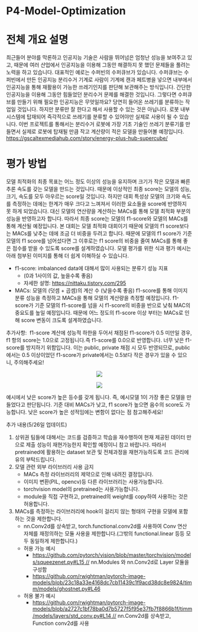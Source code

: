 # P4-Model-Optimization

# 전체 개요 설명

최근들어 분야를 막론하고 인공지능 기술은 사람을 뛰어넘은 엄청난 성능을 보여주고 있고, 때문에 여러 산업에서 인공지능을 이용해 그동안 해결하지 못 했던 문제들을 풀려는 노력을 하고 있습니다.
대표적인 예로는 수퍼빈의 수퍼큐브가 있습니다. 수퍼큐브는 수퍼빈에서 만든 인공지능 분리수거 기계로 사람이 기계에 캔과 페트병을 넣으면 내부에서 인공지능을 통해 재활용이 가능한 쓰레기인지를 판단해 보관해주는 방식입니다. 간단한 인공지능을 이용해 그동안 힘들었던 분리수거 문제를 해결한 것입니다. 그렇다면 수퍼큐브를 만들기 위해 필요한 인공지능은 무엇일까요? 당연히 들어온 쓰레기를 분류하는 작업일 것입니다. 하지만 분류만 잘 한다고 해서 사용할 수 있는 것은 아닙니다. 로봇 내부 시스템에 탑재되어 즉각적으로 쓰레기를 분류할 수 있어야만 실제로 사용이 될 수 있습니다.
이번 프로젝트를 통해서는 분리수거 로봇에 가장 기초 기술인 쓰레기 분류기를 만들면서 실제로 로봇에 탑재될 만큼 작고 계산량이 적은 모델을 만들어볼 예정입니다.
https://gscaltexmediahub.com/story/energy-plus-hub-supercube/

# 평가 방법

모델 최적화의 최종 목표는 어느 정도 이상의 성능을 유지하며 크기가 작은 모델과 빠른 추론 속도를 갖는 모델을 만드는 것입니다. 때문에 이상적인 최종 score는 모델의 성능, 크기, 속도를 모두 아우르는 score일 것입니다. 하지만 대회 특성상 모델의 크기와 속도를 측정하는 데에는 한계가 매우 크다고 느껴져서 이러한 요소들을 score에 반영하지 못 하게 되었습니다. 대신 모델의 연산량을 계산하는 MACs를 통해 모델 최적화 부분의 성능을 반영하고자 합니다.
따라서 최종 score는 모델의 f1-score와 모델의 MACs를 통해 계산될 예정입니다. 본 대회는 모델 최적화 대회이기 때문에 모델의 f1 score보다는 MACs를 낮추는 데에 조금 더 비중을 두려고 합니다. 때문에 모델의 f1 score가 기준 모델의 f1 score를 넘어섰다면 그 이후로는 f1 score의 비중을 줄여 MACs를 통해 좋은 점수를 받을 수 있도록 score를 설계하였습니다. 모델 평가를 위한 식과 평가 예시는 아래 첨부된 이미지를 통해 더 쉽게 이해하실 수 있습니다.
- f1-score: imbalanced data에 대해서 많이 사용되는 분류기 성능 지표
    - (0과 1사이의 값, 높을수록 좋음)
    - 자세한 설명: https://nittaku.tistory.com/295
- MACs: 모델의 (덧셈 + 곱셈)의 계산 수 (낮을수록 좋음)
f1-score를 통해 이미지 분류 성능을 측정하고 MACs을 통해 모델의 계산량을 측정할 예정입니다.
f1-score가 기준 모델의 f1-score를 넘을 시 f1-score의 비중을 반으로 낮춰 MAC의 중요도를 높일 예정입니다.
때문에 어느 정도의 f1-score 이상 부터는 MACs로 인해 score 변동이 크도록 설계하였습니다.

추가사항:  f1-score 계산에 성능적 하한을 두어서 채점된 f1-score가 0.5 미만일 경우, f1 항의 score는 1.0으로 고정됩니다.즉 f1-score를 0.0으로 반영합니다. 너무 낮은 f1-score를 방지하기 위함입니다. 이는 public, private 채점 시 모두 반영되므로, public에서는 0.5 이상이었던 f1-score가 private에서는 0.5보다 작은 경우가 있을 수 있으니, 주의해주세요!

<p align="center"><img src="https://user-images.githubusercontent.com/55614265/119596464-28ed4e80-be1a-11eb-9656-ac62d18fa909.png"/></p>
<p align="center"><img src="https://user-images.githubusercontent.com/55614265/119596466-2b4fa880-be1a-11eb-9255-d42687d0cfb1.png"/></p>

예시에서 낮은 score가 높은 등수를 갖게 됩니다.
즉, 예시모델 1이 가장 좋은 모델을 만들었다고 판단됩니다.
기준 대비 MACs가 낮고, f1 score가 높으면 음수의 score도 가능합니다. 낮은 score가 높은 성적임에는 변함이 없다는 점 참고해주세요!

추가 내용(5/26일 업데이트)
1. 상위권 팀들에 대해서는 코드를 검증하고 학습을 재수행하여 현재 제공된 데이터 만으로 제출 성능이 재현가능한지 확인할 예정이니 참고 바랍니다. 따라서 pretrained에 활용하는 dataset 보관 및 전체과정을 재현가능하도록 코드 관리에 유의 부탁드립니다.
2. 모델 관련 외부 라이브러리 사용 금지
    - MACs 측정 라이브러리의 제약으로 인해 내려진 결정입니다.
    - 이미지 변환(PIL, opencv)등 다른 라이브러리는 사용가능합니다.
    - torchvision model의 pretrained는 사용가능합니다.
    - module을 직접 구현하고, pretrained의 weight를 copy하여 사용하는 것은 허용합니다.
3. MACs를 측정하는 라이브러리에 hook이 걸리지 않는 형태의 구현을 모델에 포함하는 것을 제한합니다.
    - nn.Conv2d를 상속받고, torch.functional.conv2d를 사용하여 Conv 연산 자체를 재정의하는 모듈 사용을 제한합니다.(그밖의 functional.linear 등등 모두 동일하게 제한합니다.)
    - 허용 가능 예시
        -  https://github.com/pytorch/vision/blob/master/torchvision/models/squeezenet.py#L15 // nn.Modules 와 nn.Conv2d로 Layer 모듈을 구성함
        - https://github.com/rwightman/pytorch-image-models/blob/23c18a33e4168dc7cb11439c1f9acd38dc8e9824/timm/models/ghostnet.py#L46
    - 허용 불가 예시
        - https://github.com/rwightman/pytorch-image-models/blob/a2727c1bf78ba0d7b5727f5f95e37fb7f8866b1f/timm/models/layers/std_conv.py#L14 // nn.Conv2d를 상속받고, Function conv2d를 사용

